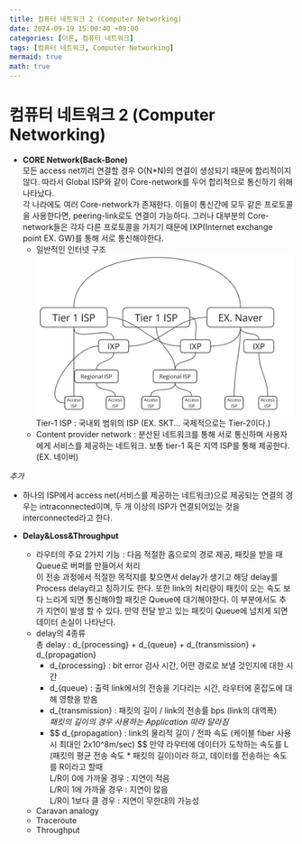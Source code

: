 ```yaml
---
title: 컴퓨터 네트워크 2 (Computer Networking)
date: 2024-09-19 15:00:40 +09:00
categories: [이론, 컴퓨터 네트워크]
tags: [컴퓨터 네트워크, Computer Networking]
mermaid: true
math: true
---
```


# 컴퓨터 네트워크 2 (Computer Networking)   

- **CORE Network(Back-Bone)**   
모든 access net끼리 연결할 경우 O(N*N)의 연결이 생성되기 때문에 합리적이지않다. 따라서 Global ISP와 같이 Core-network를 두어 합리적으로 통신하기 위해 나타났다.   
각 나라에도 여러 Core-network가 존재한다. 이들이 통신간에 모두 같은 프로토콜을 사용한다면, peering-link로도 연결이 가능하다. 그러나 대부분의 Core-network들은 각자 다른 프로토콜을 가지기 때문에 IXP(Internet exchange point EX. GW)를 통해 서로 통신해야한다.   
   - 일반적인 인터넷 구조   
      ![Desktop View](_posts/img/internet-st.png)   
      Tier-1 ISP : 국내외 범위의 ISP (EX. SKT... 국제적으로는 Tier-2이다.)   
   - Content provider network : 분산된 네트워크를 통해 서로 통신하며 사용자에게 서비스를 제공하는 네트워크. 보통 tier-1 혹은 지역 ISP를 통해 제공한다. (EX. 네이버)   

*추가*   
   - 하나의 ISP에서 access net(서비스를 제공하는 네트워크)으로 제공되는 연결의 경우는 intraconnected이며, 두 개 이상의 ISP가 연결되어있는 것을 interconnected라고 한다.   

- **Delay&Loss&Throughput**   
   - 라우터의 주요 2가지 기능 : 다음 적절한 홉으로의 경로 제공, 패킷을 받을 때 Queue로 버퍼를 만들어서 처리   
      이 전송 과정에서 적절한 목적지를 찾으면서 delay가 생기고 해당 delay를 Process delay라고 칭하기도 한다. 또한 link의 처리량이 패킷이 오는 속도 보다 느리게 되면 통신해야할 패킷은 Queue에 대기해야한다. 이 부분에서도 추가 지연이 발생 할 수 있다. 만약 전달 받고 있는 패킷이 Queue에 넘치게 되면 데이터 손실이 나타난다.   
   - delay의 4종류   
      총 delay : d_{processing} + d_{queue} + d_{transmission} + d_{propagation}   
      - d_{processing} : bit error 검사 시간, 어떤 경로로 보낼 것인지에 대한 시간   
      - d_{queue} : 출력 link에서의 전송을 기다리는 시간, 라우터에 혼잡도에 대해 영향을 받음   
      - d_{transmission} : 패킷의 길이 / link의 전송률 bps (link의 대역폭)   
         *패킷의 길이의 경우 사용하는 Application 따라 달라짐*   
      - \$$ d_{propagation} : link의 물리적 길이 / 전파 속도 (케이블 fiber 사용 시 최대인 2x10^8m/sec) $$
      만약 라우터에 데이터가 도착하는 속도를 L (패킷의 평균 전송 속도 * 패킷의 길이)이라 하고, 데이터를 전송하는 속도를 R이라고 할때   
         L/R이 0에 가까울 경우 : 지연이 적음   
         L/R이 1에 가까울 경우 : 지연이 많음   
         L/R이 1보다 클 경우 : 지연이 무한대의 가능성   
   - Caravan analogy   
   - Traceroute   
   - Throughput   

      

